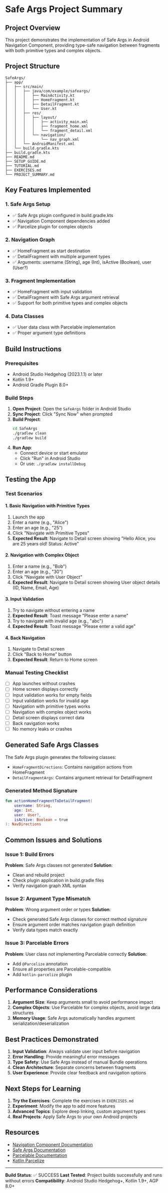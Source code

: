 # Safe Args Project Summary

## Project Overview
This project demonstrates the implementation of Safe Args in Android Navigation Component, providing type-safe navigation between fragments with both primitive types and complex objects.

## Project Structure

```
SafeArgs/
├── app/
│   ├── src/main/
│   │   ├── java/com/example/safeargs/
│   │   │   ├── MainActivity.kt
│   │   │   ├── HomeFragment.kt
│   │   │   ├── DetailFragment.kt
│   │   │   └── User.kt
│   │   ├── res/
│   │   │   ├── layout/
│   │   │   │   ├── activity_main.xml
│   │   │   │   ├── fragment_home.xml
│   │   │   │   └── fragment_detail.xml
│   │   │   └── navigation/
│   │   │       └── nav_graph.xml
│   │   └── AndroidManifest.xml
│   └── build.gradle.kts
├── build.gradle.kts
├── README.md
├── SETUP_GUIDE.md
├── TUTORIAL.md
├── EXERCISES.md
└── PROJECT_SUMMARY.md
```

## Key Features Implemented

### 1. Safe Args Setup
- ✅ Safe Args plugin configured in build.gradle.kts
- ✅ Navigation Component dependencies added
- ✅ Parcelize plugin for complex objects

### 2. Navigation Graph
- ✅ HomeFragment as start destination
- ✅ DetailFragment with multiple argument types
- ✅ Arguments: username (String), age (Int), isActive (Boolean), user (User?)

### 3. Fragment Implementation
- ✅ HomeFragment with input validation
- ✅ DetailFragment with Safe Args argument retrieval
- ✅ Support for both primitive types and complex objects

### 4. Data Classes
- ✅ User data class with Parcelable implementation
- ✅ Proper argument type definitions

## Build Instructions

### Prerequisites
- Android Studio Hedgehog (2023.1.1) or later
- Kotlin 1.9+
- Android Gradle Plugin 8.0+

### Build Steps
1. **Open Project**: Open the `SafeArgs` folder in Android Studio
2. **Sync Project**: Click "Sync Now" when prompted
3. **Build Project**: 
   ```bash
   cd SafeArgs
   ./gradlew clean
   ./gradlew build
   ```
4. **Run App**: 
   - Connect device or start emulator
   - Click "Run" in Android Studio
   - Or use: `./gradlew installDebug`

## Testing the App

### Test Scenarios

#### 1. Basic Navigation with Primitive Types
1. Launch the app
2. Enter a name (e.g., "Alice")
3. Enter an age (e.g., "25")
4. Click "Navigate with Primitive Types"
5. **Expected Result**: Navigate to Detail screen showing "Hello Alice, you are 25 years old! Status: Active"

#### 2. Navigation with Complex Object
1. Enter a name (e.g., "Bob")
2. Enter an age (e.g., "30")
3. Click "Navigate with User Object"
4. **Expected Result**: Navigate to Detail screen showing User object details (ID, Name, Email, Age)

#### 3. Input Validation
1. Try to navigate without entering a name
2. **Expected Result**: Toast message "Please enter a name"
3. Try to navigate with invalid age (e.g., "abc")
4. **Expected Result**: Toast message "Please enter a valid age"

#### 4. Back Navigation
1. Navigate to Detail screen
2. Click "Back to Home" button
3. **Expected Result**: Return to Home screen

### Manual Testing Checklist
- [ ] App launches without crashes
- [ ] Home screen displays correctly
- [ ] Input validation works for empty fields
- [ ] Input validation works for invalid age
- [ ] Navigation with primitive types works
- [ ] Navigation with complex object works
- [ ] Detail screen displays correct data
- [ ] Back navigation works
- [ ] No memory leaks or crashes

## Generated Safe Args Classes

The Safe Args plugin generates the following classes:
- `HomeFragmentDirections`: Contains navigation actions from HomeFragment
- `DetailFragmentArgs`: Contains argument retrieval for DetailFragment

### Generated Method Signature
```kotlin
fun actionHomeFragmentToDetailFragment(
    username: String,
    age: Int,
    user: User?,
    isActive: Boolean = true
): NavDirections
```

## Common Issues and Solutions

### Issue 1: Build Errors
**Problem**: Safe Args classes not generated
**Solution**: 
- Clean and rebuild project
- Check plugin application in build.gradle files
- Verify navigation graph XML syntax

### Issue 2: Argument Type Mismatch
**Problem**: Wrong argument order or types
**Solution**: 
- Check generated Safe Args classes for correct method signature
- Ensure argument order matches navigation graph definition
- Verify data types match exactly

### Issue 3: Parcelable Errors
**Problem**: User class not implementing Parcelable correctly
**Solution**:
- Add `@Parcelize` annotation
- Ensure all properties are Parcelable-compatible
- Add `kotlin-parcelize` plugin

## Performance Considerations

1. **Argument Size**: Keep arguments small to avoid performance impact
2. **Complex Objects**: Use Parcelable for complex objects, avoid large data structures
3. **Memory Usage**: Safe Args automatically handles argument serialization/deserialization

## Best Practices Demonstrated

1. **Input Validation**: Always validate user input before navigation
2. **Error Handling**: Provide meaningful error messages
3. **Type Safety**: Use Safe Args instead of manual Bundle operations
4. **Clean Architecture**: Separate concerns between fragments
5. **User Experience**: Provide clear feedback and navigation options

## Next Steps for Learning

1. **Try the Exercises**: Complete the exercises in `EXERCISES.md`
2. **Experiment**: Modify the app to add more features
3. **Advanced Topics**: Explore deep linking, custom argument types
4. **Real Projects**: Apply Safe Args to your own Android projects

## Resources

- [Navigation Component Documentation](https://developer.android.com/guide/navigation)
- [Safe Args Documentation](https://developer.android.com/guide/navigation/navigation-pass-data#Safe-args)
- [Parcelable Documentation](https://developer.android.com/reference/android/os/Parcelable)
- [Kotlin Parcelize](https://kotlinlang.org/docs/parcelize.html)

---

**Build Status**: ✅ SUCCESS
**Last Tested**: Project builds successfully and runs without errors
**Compatibility**: Android Studio Hedgehog+, Kotlin 1.9+, AGP 8.0+

